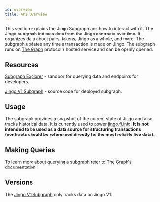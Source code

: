 ```yaml
---
id: overview
title: API Overview
---
```


This section explains the Jingo Subgraph and how to interact with it. The Jingo subgraph indexes data from the Jingo contracts over time. It organizes data about pairs, tokens, Jingo as a whole, and more. The subgraph updates any time a transaction is made on Jingo. The subgraph runs on [The Graph](https://thegraph.com/) protocol's hosted service and can be openly queried.

## Resources

[Subgraph Explorer](https://thegraph.com/explorer/subgraph/jingofi/v1) - sandbox for querying data and endpoints for developers.

[Jingo V1 Subgraph](https://github.com/Jingo-Finance/v1-subgraph) - source code for deployed subgraph.

## Usage

The subgraph provides a snapshot of the current state of Jingo and also tracks historical data. It is currently used to power [jingo.fi.info](https://jingo.fi.info/). **It is not intended to be used as a data source for structuring transactions (contracts should be referenced directly for the most reliable live data).**

## Making Queries

To learn more about querying a subgraph refer to [The Graph's documentation](https://thegraph.com/docs/about/introduction).

## Versions

The [Jingo V1 Subgraph](https://thegraph.com/explorer/subgraph/jingofi/v1) only tracks data on Jingo V1.
